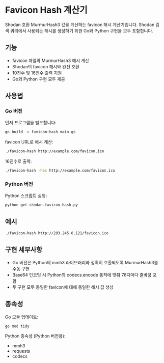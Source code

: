 # Favicon Hash 계산기

Shodan 호환 MurmurHash3 값을 계산하는 favicon 해시 계산기입니다. Shodan 검색 쿼리에서 사용되는 해시를 생성하기 위한 Go와 Python 구현을 모두 포함합니다.

## 기능

- favicon 파일의 MurmurHash3 해시 계산
- Shodan의 favicon 해시와 완전 호환
- 10진수 및 16진수 출력 지원
- Go와 Python 구현 모두 제공

## 사용법

### Go 버전

먼저 프로그램을 빌드합니다:
```bash
go build -o favicon-hash main.go
```

favicon URL로 해시 계산:
```bash
./favicon-hash http://example.com/favicon.ico
```

16진수로 출력:
```bash
./favicon-hash -hex http://example.com/favicon.ico
```

### Python 버전

Python 스크립트 실행:
```bash
python get-shodan-favicon-hash.py
```

## 예시

```bash
./favicon-hash http://203.245.0.121/favicon.ico
```

## 구현 세부사항

- Go 버전은 Python의 mmh3 라이브러리와 정확히 호환되도록 MurmurHash3를 수동 구현
- Base64 인코딩 시 Python의 codecs.encode 동작에 맞춰 76자마다 줄바꿈 포함
- 두 구현 모두 동일한 favicon에 대해 동일한 해시 값 생성

## 종속성

Go 모듈 업데이트:
```bash
go mod tidy
```

Python 종속성 (Python 버전용):
- mmh3
- requests
- codecs